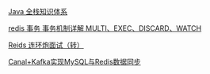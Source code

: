 [Java 全栈知识体系](https://www.pdai.tech/md/db/nosql-redis/db-redis-y-monitor.html)

[redis 事务 事务机制详解 MULTI、EXEC、DISCARD、WATCH](https://www.cnblogs.com/myseries/p/11924733.html)  

[Reids 连环炮面试（转） ](https://www.cnblogs.com/myseries/p/12071608.html)

[Canal+Kafka实现MySQL与Redis数据同步](https://zhuanlan.zhihu.com/p/186035586)
